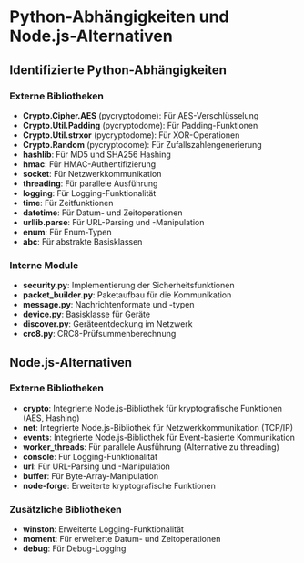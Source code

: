 # Python-Abhängigkeiten und Node.js-Alternativen

## Identifizierte Python-Abhängigkeiten

### Externe Bibliotheken
- **Crypto.Cipher.AES** (pycryptodome): Für AES-Verschlüsselung
- **Crypto.Util.Padding** (pycryptodome): Für Padding-Funktionen
- **Crypto.Util.strxor** (pycryptodome): Für XOR-Operationen
- **Crypto.Random** (pycryptodome): Für Zufallszahlengenerierung
- **hashlib**: Für MD5 und SHA256 Hashing
- **hmac**: Für HMAC-Authentifizierung
- **socket**: Für Netzwerkkommunikation
- **threading**: Für parallele Ausführung
- **logging**: Für Logging-Funktionalität
- **time**: Für Zeitfunktionen
- **datetime**: Für Datum- und Zeitoperationen
- **urllib.parse**: Für URL-Parsing und -Manipulation
- **enum**: Für Enum-Typen
- **abc**: Für abstrakte Basisklassen

### Interne Module
- **security.py**: Implementierung der Sicherheitsfunktionen
- **packet_builder.py**: Paketaufbau für die Kommunikation
- **message.py**: Nachrichtenformate und -typen
- **device.py**: Basisklasse für Geräte
- **discover.py**: Geräteentdeckung im Netzwerk
- **crc8.py**: CRC8-Prüfsummenberechnung

## Node.js-Alternativen

### Externe Bibliotheken
- **crypto**: Integrierte Node.js-Bibliothek für kryptografische Funktionen (AES, Hashing)
- **net**: Integrierte Node.js-Bibliothek für Netzwerkkommunikation (TCP/IP)
- **events**: Integrierte Node.js-Bibliothek für Event-basierte Kommunikation
- **worker_threads**: Für parallele Ausführung (Alternative zu threading)
- **console**: Für Logging-Funktionalität
- **url**: Für URL-Parsing und -Manipulation
- **buffer**: Für Byte-Array-Manipulation
- **node-forge**: Erweiterte kryptografische Funktionen

### Zusätzliche Bibliotheken
- **winston**: Erweiterte Logging-Funktionalität
- **moment**: Für erweiterte Datum- und Zeitoperationen
- **debug**: Für Debug-Logging
